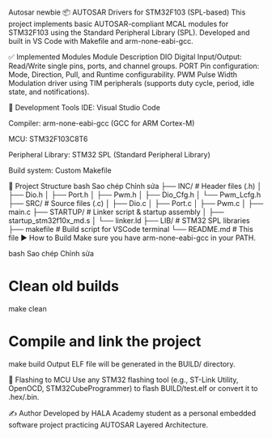 Autosar newbie
📦 AUTOSAR Drivers for STM32F103 (SPL-based)
This project implements basic AUTOSAR-compliant MCAL modules for STM32F103 using the Standard Peripheral Library (SPL). Developed and built in VS Code with Makefile and arm-none-eabi-gcc.

✅ Implemented Modules
Module	Description
DIO	Digital Input/Output: Read/Write single pins, ports, and channel groups.
PORT	Pin configuration: Mode, Direction, Pull, and Runtime configurability.
PWM	Pulse Width Modulation driver using TIM peripherals (supports duty cycle, period, idle state, and notifications).

🔧 Development Tools
IDE: Visual Studio Code

Compiler: arm-none-eabi-gcc (GCC for ARM Cortex-M)

MCU: STM32F103C8T6

Peripheral Library: STM32 SPL (Standard Peripheral Library)

Build system: Custom Makefile

📁 Project Structure
bash
Sao chép
Chỉnh sửa
├── INC/                  # Header files (.h)
│   ├── Dio.h
│   ├── Port.h
│   ├── Pwm.h
│   ├── Dio_Cfg.h
│   └── Pwm_Lcfg.h
├── SRC/                  # Source files (.c)
│   ├── Dio.c
│   ├── Port.c
│   ├── Pwm.c
│   ├── main.c
├── STARTUP/              # Linker script & startup assembly
│   ├── startup_stm32f10x_md.s
│   └── linker.ld
├── LIB/                  # STM32 SPL libraries
├── makefile              # Build script for VSCode terminal
└── README.md             # This file
▶️ How to Build
Make sure you have arm-none-eabi-gcc in your PATH.

bash
Sao chép
Chỉnh sửa
# Clean old builds
make clean

# Compile and link the project
make build
Output ELF file will be generated in the BUILD/ directory.

🔌 Flashing to MCU
Use any STM32 flashing tool (e.g., ST-Link Utility, OpenOCD, STM32CubeProgrammer) to flash BUILD/test.elf or convert it to .hex/.bin.

✍️ Author
Developed by HALA Academy student as a personal embedded software project practicing AUTOSAR Layered Architecture.


